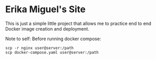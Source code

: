 # Erika Miguel's Site

This is just a simple little project that allows me to practice end to end Docker image creation and deployment.

Note to self:
Before running docker compose:
```
scp -r nginx user@server:/path
scp docker-compose.yaml user@server:/path
```

